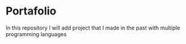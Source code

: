 # Portafolio
In this repository I will add project that I made in the past with multiple programming languages

